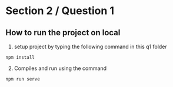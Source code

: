 # Section 2 / Question 1

## How to run the project on local
1. setup project by typing the following command in this q1 folder
```
npm install
```

2. Compiles and run using the command
```
npm run serve
```